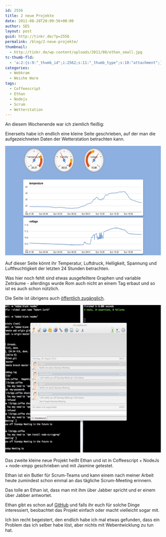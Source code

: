 ```yaml
---
id: 2556
title: 2 neue Projekte
date: 2011-08-28T20:09:56+00:00
author: SES
layout: post
guid: http://tinkr.de/?p=2556
permalink: /blog/2-neue-projekte/
thumbnail:
  - http://tinkr.de/wp-content/uploads/2011/08/ethan_small.jpg
tc-thumb-fld:
  - 'a:2:{s:9:"_thumb_id";i:2562;s:11:"_thumb_type";s:10:"attachment";}'
categories:
  - Webkram
  - Weiche Ware
tags:
  - Coffeescript
  - Ethan
  - Nodejs
  - Scrum
  - Wetterstation
---
```

An diesem Wochenende war ich ziemlich fleißig:

Einerseits habe ich endlich eine kleine Seite geschrieben, auf der man die aufgezeichneten Daten der Wetterstation betrachten kann.

<img loading="lazy" src="/assets/2011/08/wetter.jpg" alt="" title="wetter" width="606" height="354" />

Auf dieser Seite könnt ihr Temperatur, Luftdruck, Helligkeit, Spannung und Luftfeuchtigkeit der letzten 24 Stunden betrachten.

Was hier noch fehlt sind etwas ausgefeiltere Graphen und variable Zeiträume - allerdings wurde Rom auch nicht an einem Tag erbaut und so ist es auch schon nützlich.

Die Seite ist übrigens auch [öffentlich zugänglich](http://rocu.dyndns.org:8080/).

<img loading="lazy" src="/assets/2011/08/ethan.jpg" alt="" title="Ethan Entwicklung" width="606" height="477" />

Das zweite kleine neue Projekt heißt Ethan und ist in Coffeescript + NodeJs + node-xmpp geschrieben und mit Jasmine getestet.

Ethan ist ein Butler für Scrum-Teams und kann einem nach meiner Arbeit heute zumindest schon einmal an das tägliche Scrum-Meeting erinnern.

Das tolle an Ethan ist, dass man mit ihm über Jabber spricht und er einem über Jabber antwortet.

Ethan gibt es schon auf [GitHub](https://github.com/shostakovich/Ethan) und falls ihr euch für solche Dinge interessiert, beobachtet das Projekt einfach oder macht vielleicht sogar mit.

Ich bin recht begeistert, den endlich habe ich mal etwas gefunden, dass ein Problem das ich selber habe löst, aber nichts mit Webentwicklung zu tun hat.
